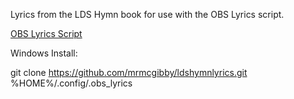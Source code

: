 Lyrics from the LDS Hymn book for use with the OBS Lyrics script.

[OBS Lyrics Script](https://github.com/amirchev/OBS-Lyrics/)

Windows Install:

git clone https://github.com/mrmcgibby/ldshymnlyrics.git %HOME%/.config/.obs_lyrics